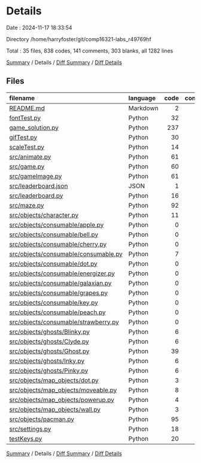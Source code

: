 # Details

Date : 2024-11-17 18:33:54

Directory /home/harryfoster/git/comp16321-labs_r49769hf

Total : 35 files,  838 codes, 141 comments, 303 blanks, all 1282 lines

[Summary](results.md) / Details / [Diff Summary](diff.md) / [Diff Details](diff-details.md)

## Files
| filename | language | code | comment | blank | total |
| :--- | :--- | ---: | ---: | ---: | ---: |
| [README.md](/README.md) | Markdown | 2 | 0 | 1 | 3 |
| [fontTest.py](/fontTest.py) | Python | 32 | 0 | 9 | 41 |
| [game_solution.py](/game_solution.py) | Python | 237 | 47 | 97 | 381 |
| [gifTest.py](/gifTest.py) | Python | 30 | 0 | 15 | 45 |
| [scaleTest.py](/scaleTest.py) | Python | 14 | 5 | 6 | 25 |
| [src/animate.py](/src/animate.py) | Python | 61 | 6 | 23 | 90 |
| [src/game.py](/src/game.py) | Python | 60 | 56 | 27 | 143 |
| [src/gameImage.py](/src/gameImage.py) | Python | 61 | 4 | 15 | 80 |
| [src/leaderboard.json](/src/leaderboard.json) | JSON | 1 | 0 | 0 | 1 |
| [src/leaderboard.py](/src/leaderboard.py) | Python | 16 | 0 | 7 | 23 |
| [src/maze.py](/src/maze.py) | Python | 92 | 5 | 20 | 117 |
| [src/objects/character.py](/src/objects/character.py) | Python | 11 | 0 | 5 | 16 |
| [src/objects/consumable/apple.py](/src/objects/consumable/apple.py) | Python | 0 | 0 | 1 | 1 |
| [src/objects/consumable/bell.py](/src/objects/consumable/bell.py) | Python | 0 | 0 | 1 | 1 |
| [src/objects/consumable/cherry.py](/src/objects/consumable/cherry.py) | Python | 0 | 0 | 1 | 1 |
| [src/objects/consumable/consumable.py](/src/objects/consumable/consumable.py) | Python | 7 | 0 | 1 | 8 |
| [src/objects/consumable/dot.py](/src/objects/consumable/dot.py) | Python | 0 | 0 | 1 | 1 |
| [src/objects/consumable/energizer.py](/src/objects/consumable/energizer.py) | Python | 0 | 0 | 1 | 1 |
| [src/objects/consumable/galaxian.py](/src/objects/consumable/galaxian.py) | Python | 0 | 0 | 1 | 1 |
| [src/objects/consumable/grapes.py](/src/objects/consumable/grapes.py) | Python | 0 | 0 | 1 | 1 |
| [src/objects/consumable/key.py](/src/objects/consumable/key.py) | Python | 0 | 0 | 1 | 1 |
| [src/objects/consumable/peach.py](/src/objects/consumable/peach.py) | Python | 0 | 0 | 1 | 1 |
| [src/objects/consumable/strawberry.py](/src/objects/consumable/strawberry.py) | Python | 0 | 0 | 1 | 1 |
| [src/objects/ghosts/Blinky.py](/src/objects/ghosts/Blinky.py) | Python | 6 | 1 | 1 | 8 |
| [src/objects/ghosts/Clyde.py](/src/objects/ghosts/Clyde.py) | Python | 6 | 1 | 2 | 9 |
| [src/objects/ghosts/Ghost.py](/src/objects/ghosts/Ghost.py) | Python | 39 | 0 | 13 | 52 |
| [src/objects/ghosts/Inky.py](/src/objects/ghosts/Inky.py) | Python | 6 | 1 | 2 | 9 |
| [src/objects/ghosts/Pinky.py](/src/objects/ghosts/Pinky.py) | Python | 6 | 1 | 2 | 9 |
| [src/objects/map_objects/dot.py](/src/objects/map_objects/dot.py) | Python | 3 | 0 | 0 | 3 |
| [src/objects/map_objects/moveable.py](/src/objects/map_objects/moveable.py) | Python | 8 | 0 | 2 | 10 |
| [src/objects/map_objects/powerup.py](/src/objects/map_objects/powerup.py) | Python | 4 | 0 | 1 | 5 |
| [src/objects/map_objects/wall.py](/src/objects/map_objects/wall.py) | Python | 3 | 0 | 0 | 3 |
| [src/objects/pacman.py](/src/objects/pacman.py) | Python | 95 | 7 | 30 | 132 |
| [src/settings.py](/src/settings.py) | Python | 18 | 7 | 9 | 34 |
| [testKeys.py](/testKeys.py) | Python | 20 | 0 | 5 | 25 |

[Summary](results.md) / Details / [Diff Summary](diff.md) / [Diff Details](diff-details.md)